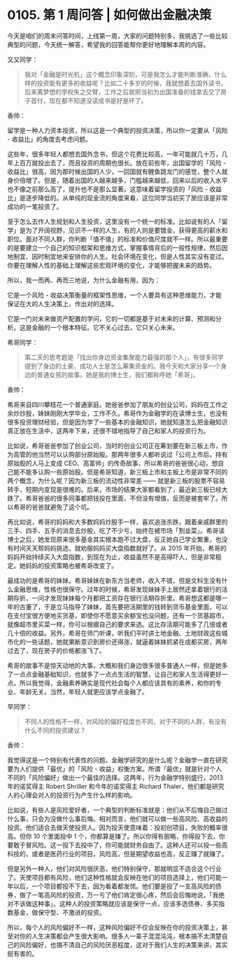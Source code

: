# 0105. 第 1 周问答 | 如何做出金融决策

今天是咱们的周末问答时间，上线第一周，大家的问题特别多，我挑选了一些比较典型的问题，今天统一解答，希望我的回答能帮你更好地理解本周的内容。

又又同学：

> 我对「金融是时光机」这个概念印象深刻，可是我怎么才能判断准确，什么样的投资能有更多的收益呢？比如二十多岁的时候，我就想着去国外读书，后来离梦想的学校失之交臂，工作之后就把当初为出国准备的钱拿去交了房子首付，现在都不知道没读成书是好是坏了。

香帅：

留学是一种人力资本投资，所以这是一个典型的投资决策，所以你一定要从「风险 - 收益比」的角度去考虑问题。

这些年，很多年轻人都想去国外念书，但这个花费比较高，一年可能就几十万，几年上百万就投出去了，而且投资的周期也很长。放在前些年，出国留学的「风险 - 收益比」很高，因为那时候出国的人少，一回国就有鲤鱼跳龙门的感觉，整个人就身价倍增了。但是，随着出国的人越来越多，门槛越来越低，回来以后的收入水平也不像之前那么高了，提升也不是那么显著。这意味着留学投资的「风险 - 收益比」是逐步降低的。从单纯的现金流的角度来看，这位同学当初买了房应该是非常成功的一笔投资了。

至于怎么去作人生规划和人生投资，这里没有一个统一的标准。比如说有的人「留学」是为了开阔视野，见识不一样的人生，有的人则是要镀金，获得更高的薪水和职位。面对不同人群，你判断「值不值」的标准和价值尺度就不一样。所以最重要的是要建立一个自己的知识框架和思维方式，掌握事情背后的一般性规律，然后因地制宜、因时制宜地来安排你的人生。社会环境在变化，但是人性其实没有变过。你要在理解人性的基础上理解这些宏观环境的变化，才能够把握未来的趋势。

所以，我一而再、再而三地说，为什么金融有用，因为：

它是一个风险 - 收益决策衡量的框架性思维，一个人要具有这种思维能力，才能保证在大的人生决策上，作出对的选择。

它是一门对未来做资产配置的学问，它的一切都是基于对未来的计算、预测和分析。这是金融的一个根本特征。它不关心过去，它只关心未来。

希哥同学：

> 第二天的思考题是「找出你身边资金集聚能力最强的那个人」，有很多同学提到了身边的土豪、成功人士是怎么筹集资金的。我今天和大家分享一个身边的普通女孩的故事。她是我的博士生，我们都称呼她「希哥」。

香帅：

希哥来自四川攀枝花一个普通家庭。她爸爸参加了朋友的创业公司，妈妈在工作之余炒炒股，妹妹刚刚大学毕业，工作不久。希哥作为金融学的在读博士生，也没有很多投资理财经验，但是因为学了一些基本的金融知识，她就知道怎么把金融知识真正放在生活中，这两年下来，还很不错地指导了自己和家人的投资行为。

比如说，希哥爸爸参加了创业公司，当时的创业公司正在筹划要在新三板上市，作为高管的他当然可以认购部分原始股。那两年很多人都听说过「公司上市后，持有原始股的人马上变成 CEO、高富帅」的传奇故事，所以希哥的爸爸很心动，想自己能不能多认购一些原始股。但是希哥知道，新三板上市和主板上市是非常不同的两个概念，为什么呢？因为新三板的流动性非常差 —— 就是新三板的股票不容易转手，短期内变现是很难的。后来，市场的结果大家都看到了，最近新三板已经大跌了。希哥爸爸的很多同事都把钱投在里面，不但没有增值，反而是被套牢了。所以希哥的爸爸就避免了这个坑。

再比如说，希哥的妈妈和大多数妈妈炒股手一样，喜欢追涨杀跌，跟着亲戚群里的三手、四手、五手的消息去炒股，吃了不少亏，始终在被市场「割韭菜」。希哥读博士之后，她发现原来很多基金其实根本跑不过大盘，反正她自己学业繁重，也没有时间天天帮妈妈挑选，就劝服妈妈买大盘指数就好了。从 2015 年开始，希哥的妈妈开始持续买入大盘指数，到现在为止，收益虽然不是高得吓人，但是非常稳定。她妈妈的投资策略也被希哥改变了。

最成功的是希哥的妹妹。希哥妹妹在新东方当老师，收入不错，但是文科生没有什么金融思维，性格也很保守。过年的时候，希哥发现妹妹手上居然还拿着银行的活期存折，一问才发现妹妹每个月都把工资存在银行活期存折里。希哥想这都是哪一年的古董了，于是立马指导了妹妹，首先要把活期里的钱转到货币基金里面，可以在支付宝很方便地买货基，即使你不愿意买余额宝也没问题，还有一个货基超市，就像超市里买菜一样，你可以根据自己的要求来选。这比存活期可能多了几倍或者几十倍的收益。另外，希哥在师门听课，听我们平时讲土地金融、土地财政这些城市化的一些话题，她就果断意识到房价还得涨，就逼着妹妹抓紧在成都买房，两年过去了，现在房子的价格都涨飞了。

希哥的故事不是惊天动地的大事，大概和我们身边很多很多普通人一样，但是她多了一点点金融基础知识，也就多了一点点生活的智慧，让自己和家人生活得更好一点。所以我觉得，金融素养确实是现代社会每个人都应该具有的素养，和你的专业、年龄无关。当然，年轻人就更应该学点金融了。

早同学：

> 不同人的性格不一样，对风险的偏好程度也不同，对于不同的人群，有没有什么不同的投资建议？

香帅：

我觉得这是一个特别有代表性的问题。金融学研究的是什么呢？金融学一直在研究要为人们提供「最优」的「风险 - 收益」权衡方案。所谓「最优」就是针对个人不同的「风险偏好」做出一个最佳的选择。这两年，行为金融学特别盛行，2013 年的诺奖得主 Robert Shriller 和今年的诺奖得主 Richard Thaler，他们都是研究人的心理会对人的投资行为产生什么样的影响。

比如说，有些人是风险爱好者，一个典型的判断标准就是：他们从不后悔自己做过什么事，只会为没做什么事后悔。相对而言，他们就可以做一些高风险、高收益的投资。他们适合去做天使投资人。因为投天使意味着：投初创项目，失败的概率很高。但你 10 个里面投中 1 个，你都算是赚了。所以你得有胆略，你得投下去，你要敢于冒风险。这一投下去投中了，你可能就财务自由了。这种人还可以投一些高科技的，或者是医药行业的项目，风险高，但是期望收益也高，反正赚了就赚了。

但是另外一种人，他们对风险很厌恶，他们特别保守，那就明显不适合这个行业了。天使项目都有风险，他们这种性格就会反映在他们的项目选择上，他们可能一年以后，一个项目都投不下去，因为看着都发怵。他们要是投了一支高风险的债券，做了一笔高风险的投资，万一亏了他们肯定很心疼，然后会后悔地说，「我绝对不该做这种事」。这种人的投资策略就应该是保守一点，应该多选债券、多买指数基金，做保守型、不激进的投资。

所以，每个人的风险偏好不一样，这种风险偏好不仅会反映在你的投资决策上，甚至对你的人生决策都会产生很大影响。很多人一辈子混混沌沌，根本搞不太清楚自己的风险偏好，也搞不清自己的风险厌恶程度，这对于我们人生的决策来讲，其实挺有害的。

